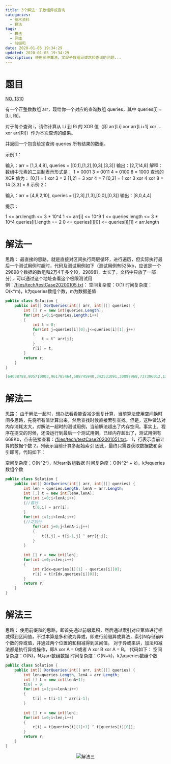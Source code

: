 ```yaml
---
title: 3个解法：子数组异或查询
categories:
  - 技术资料
  - 算法
tags:
  - 算法
  - 异或
  - 前缀和
date: 2020-01-05 19:34:29
updated: 2020-01-05 19:34:29
description: 使用三种算法，实现子数组异或求和查询的问题...
---
```


# 题目

[NO. 1310](https://leetcode-cn.com/problems/xor-queries-of-a-subarray/)

有一个正整数数组 arr，现给你一个对应的查询数组 queries，其中 queries[i] = [Li, Ri]。

对于每个查询 i，请你计算从 Li 到 Ri 的 XOR 值（即 arr[Li] xor arr[Li+1] xor ... xor arr[Ri]）作为本次查询的结果。

并返回一个包含给定查询 queries 所有结果的数组。

 

示例 1：

输入：arr = [1,3,4,8], queries = [[0,1],[1,2],[0,3],[3,3]]
输出：[2,7,14,8] 
解释：
数组中元素的二进制表示形式是：
1 = 0001 
3 = 0011 
4 = 0100 
8 = 1000 
查询的 XOR 值为：
[0,1] = 1 xor 3 = 2 
[1,2] = 3 xor 4 = 7 
[0,3] = 1 xor 3 xor 4 xor 8 = 14 
[3,3] = 8
示例 2：

输入：arr = [4,8,2,10], queries = [[2,3],[1,3],[0,0],[0,3]]
输出：[8,0,4,4]
 

提示：

1 <= arr.length <= 3 * 10^4
1 <= arr[i] <= 10^9
1 <= queries.length <= 3 * 10^4
queries[i].length == 2
0 <= queries[i][0] <= queries[i][1] < arr.length

# 解法一
思路：
最直接的思路，就是直接对区间执行两层循环，进行遍历，但实际执行最后一个测试用例时超时，代码及测试用例如下（测试用例有525kb，应该是一个29898个数据的数组和2万4千多个[0，29898]，太长了，文档中只放了一部分），可以通过这个地址查看这个极限测试用例：[/files/tech/testCase20200105.txt](/files/tech/testCase20200105.txt?_blank)：
空间复杂度：O(1)
时间复杂度：O(k*m)，k为queries数组个数，m为数据差值

```csharp
public class Solution {
    public int[] XorQueries(int[] arr, int[][] queries) {
        int [] r = new int[queries.Length];
        for(int i=0;i<queries.Length;i++)
        {
            int t = 0;
            for(int j=queries[i][0];j<=queries[i][1];j++)
            {
                t = t^ arr[j];
            }
            r[i] = t;
        }
        return r;
    }
}
```

```csharp
[64038788,905710003,961785464,588745940,342531091,30097968,737396012,134887383,51163244,155478113,866300423,933134785,734680393,698721082,581135646,988184934,232804274,641391582,......[0,29898],[0,29898],[0,29898],[0,29898],[0,29898],[0,29898],[0,29898],[0,29898],[0,29898],[0,29898],[0,29898],[0,29898],[0,29898],[0,29898]]
```
# 解法二

思路：
由于解法一超时，想办法看看能否减少重复计算，当前算法使用空间换时间多思路，先将所有值计算出来，然后查找时候直接索引查找。但是，这种做法对内存消耗太大，对解法一超时的测试用例，当前解法超出了内存空间。事实上，程序在提交的时候，还没运行到最后一个测试用例，已经内存超出了，测试用例有668Kb，点击链接查看：[/files/tech/testCase202001051.txt](/files/tech/testCase202001051.txt?_blank)。
1，行表示当前计算的数据个数
2，列表示当前计算多起始索引
因此，最终只需要获取数据数和索引即可，代码如下：

空间复杂度：O(N^2^)，N为arr数组数据
时间复杂度：O(N^2^ + k)，k为queries数组个数

```csharp
public class Solution {
    public int[] XorQueries(int[] arr, int[][] queries) {
        int len = queries.Length, lenA = arr.Length;
        int [,] t = new int[lenA,lenA];
        for(int i=0;i<lenA;i++)
        {//首行
            t[0,i] = arr[i];
        }
        for(int i=1;i<lenA;i++)
        {//之后行
            for(int j=0;j<lenA-i;j++)
            {
                t[i,j] = t[i-1,j] ^ arr[j+i];
            }
        }
        
        int [] r = new int[len];
        for(int i=0;i<len;i++)
        {
            int rIdx=queries[i][1] - queries[i][0];
            r[i] = t[rIdx,queries[i][0]];
        }
        return r;
    }
}
```
# 解法三
思路：
使用前缀和的思路，即首先通过前缀累积，然后通过索引对应第值进行相减得到区间值，不过本算是多和改为异或，即进行前缀异或算法，索引N存储前N个数的异或值，并通过两个位置的和相减得到区间值。
对于异或来讲，加法和减法都是执行异或操作，即A xor A = 0或者 A xor B xor A = B。
代码如下：
空间复杂度：O(N)，N为arr数组数据
时间复杂度：O(N+k)，k为queries数组个数

```csharp
public class Solution {
    public int[] XorQueries(int[] arr, int[][] queries) {
        int len=queries.Length, lenA = arr.Length;
        int [] t = new int[lenA+1];
        t[0] = 0;
        for(int i=1;i<=lenA;i++)
        {
            t[i] = t[i-1] ^ arr[i-1];
        }
        
        int [] r = new int[len];
        for(int i=0;i<len;i++)
        {
            r[i] = t[queries[i][1]+1] ^ t[queries[i][0]];
        }
        return r;
    }
}
```
<center><img src="/img/tech/20200105130424152.png" title="解法三"/></center>